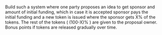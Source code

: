 Build such a system where one party proposes an idea to get sponsor and amount of initial funding, which in case it is accepted sponsor pays the initial funding and a new token is issued where the sponsor gets X% of the tokens. The rest of the tokens ( (100-X)% ) are given to the proposal owner. Bonus points if tokens are released gradually over time.